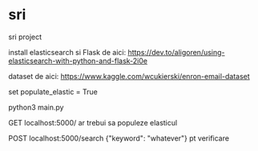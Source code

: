 # sri
sri project

install elasticsearch si Flask de aici: https://dev.to/aligoren/using-elasticsearch-with-python-and-flask-2i0e

dataset de aici: https://www.kaggle.com/wcukierski/enron-email-dataset

set populate_elastic = True

python3 main.py

GET localhost:5000/ ar trebui sa populeze elasticul

POST localhost:5000/search {"keyword": "whatever"} pt verificare